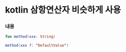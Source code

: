 # kotlin 삼항연산자 비슷하게 사용

### 내용
```kotlin
fun method(xxx: String) 

method(xxx ?: "DefaultValue")
```
